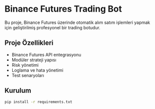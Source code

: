 # Binance Futures Trading Bot

Bu proje, Binance Futures üzerinde otomatik alım satım işlemleri yapmak için geliştirilmiş profesyonel bir trading botudur.

## Proje Özellikleri

- Binance Futures API entegrasyonu
- Modüler strateji yapısı
- Risk yönetimi
- Loglama ve hata yönetimi
- Test senaryoları

## Kurulum

```bash
pip install -r requirements.txt
